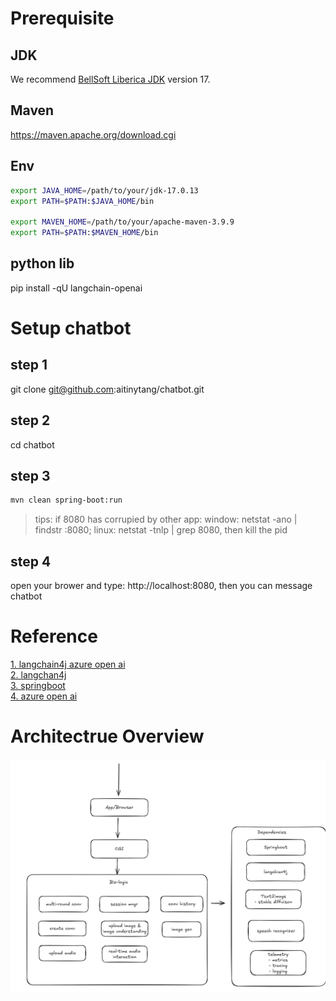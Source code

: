 # Prerequisite
## JDK
We recommend [BellSoft Liberica JDK](https://bell-sw.com/pages/downloads/#/java-17-lts) version 17.
## Maven
https://maven.apache.org/download.cgi
## Env
```bash
export JAVA_HOME=/path/to/your/jdk-17.0.13
export PATH=$PATH:$JAVA_HOME/bin

export MAVEN_HOME=/path/to/your/apache-maven-3.9.9
export PATH=$PATH:$MAVEN_HOME/bin
```
## python lib
pip install -qU langchain-openai

# Setup chatbot
## step 1
git clone git@github.com:aitinytang/chatbot.git

## step 2
cd chatbot

## step 3
```bash
mvn clean spring-boot:run
```
> tips: if 8080 has corrupied by other app: window: netstat -ano | findstr :8080; linux: netstat -tnlp | grep 8080, then kill the pid

## step 4
open your brower and type: http://localhost:8080, then you can message chatbot

# Reference
[1. langchain4j azure open ai](https://docs.langchain4j.dev/integrations/language-models/azure-open-ai/) <br>
[2. langchan4j](https://github.com/langchain4j/langchain4j) <br>
[3. springboot](https://spring.io/quickstart) <br>
[4. azure open ai](https://learn.microsoft.com/en-us/azure/ai-services/openai/) <br>

# Architectrue Overview
![](./docs/assets/mychat-arch.png)
